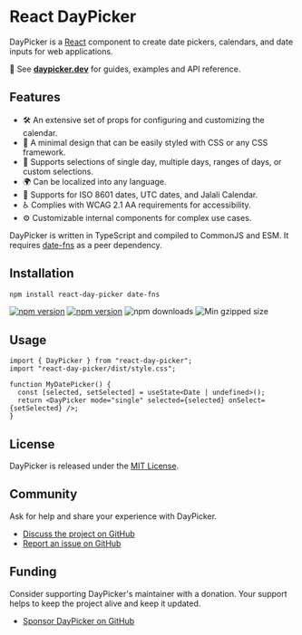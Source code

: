 # React DayPicker

DayPicker is a [React](https://react.dev) component to create date pickers, calendars, and date inputs for web applications.

📖 See **[daypicker.dev](http://daypicker.dev)** for guides, examples and API reference.

## Features

- 🛠 An extensive set of props for configuring and customizing the calendar.
- 🎨 A minimal design that can be easily styled with CSS or any CSS framework.
- 📅 Supports selections of single day, multiple days, ranges of days, or custom selections.
- 🌍 Can be localized into any language.
- 📆 Supports for ISO 8601 dates, UTC dates, and Jalali Calendar.
- ♿ Complies with WCAG 2.1 AA requirements for accessibility.
- ⚙️ Customizable internal components for complex use cases.

DayPicker is written in TypeScript and compiled to CommonJS and ESM. It requires [date-fns](https://date-fns.org) as a peer dependency.

## Installation

```bash
npm install react-day-picker date-fns
```

<a href="https://www.npmjs.com/package/react-day-picker"><img src="https://img.shields.io/npm/v/react-day-picker" alt="npm version"/></a>
<a href="https://www.npmjs.com/package/react-day-picker/next"><img src="https://img.shields.io/npm/v/react-day-picker/next" alt="npm version"/></a>
<img src="https://img.shields.io/npm/dm/react-day-picker.svg" alt="npm downloads"/> <img src="https://img.shields.io/bundlephobia/minzip/react-day-picker" alt="Min gzipped size"/>

## Usage

```tsx
import { DayPicker } from "react-day-picker";
import "react-day-picker/dist/style.css";

function MyDatePicker() {
  const [selected, setSelected] = useState<Date | undefined>();
  return <DayPicker mode="single" selected={selected} onSelect={setSelected} />;
}
```

## License

DayPicker is released under the [MIT License](./license).

## Community

Ask for help and share your experience with DayPicker.

- [Discuss the project on GitHub](https://github.com/gpbl/react-day-picker/discussions)
- [Report an issue on GitHub](https://github.com/gpbl/react-day-picker/issues/new/choose)

## Funding

Consider supporting DayPicker's maintainer with a donation. Your support helps to keep the project alive and keep it updated.

- [Sponsor DayPicker on GitHub](https://github.com/sponsors/gpbl)
